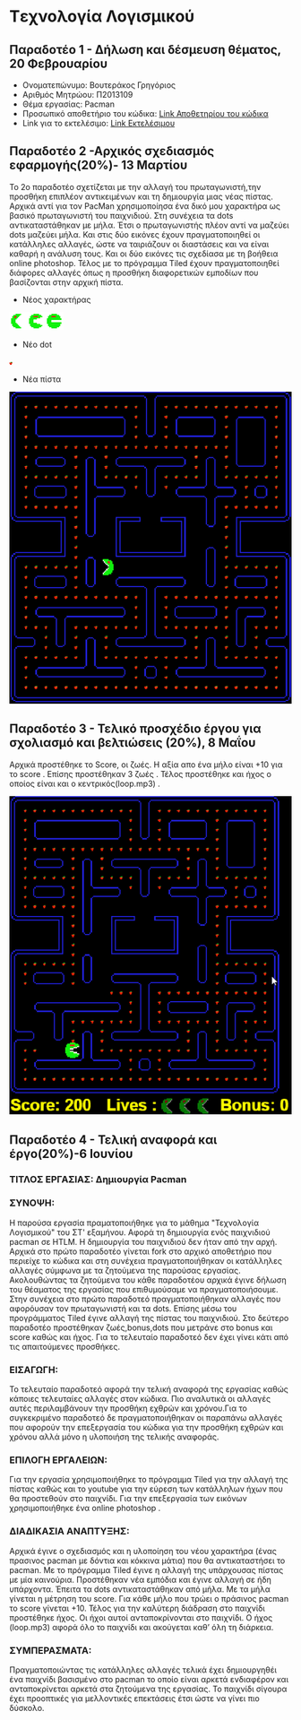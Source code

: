 # Tεχνολογία Λογισμικού
## Παραδοτέο 1 - Δήλωση και δέσμευση θέματος, 20 Φεβρουαρίου
* Ονοματεπώνυμο: Βουτεράκος Γρηγόριος
* Αριθμός Μητρώου: Π2013109
* Θέμα εργασίας: Pacman
* Προσωπικό αποθετήριο του κώδικα: [Link Αποθετηρίου του κώδικα](https://github.com/gregoriv/pacman)
* Link για το εκτελέσιμο: [Link Εκτελέσιμου](https://gregoriv.github.io/pacman/pacman.html) 
## Παραδοτέο 2 -Αρχικός σχεδιασμός εφαρμογής(20%)- 13 Μαρτίου
Το 2ο παραδοτέο σχετίζεται με την αλλαγή του πρωταγωνιστή,την προσθήκη επιπλέον αντικειμένων και τη δημιουργία μιας νέας πίστας. Αρχικά αντί για τον PacΜan χρησιμοποίησα ένα δικό μου χαρακτήρα ως βασικό πρωταγωνιστή του παιχνιδιού. Στη συνέχεια τα dots αντικαταστάθηκαν με μήλα. Έτσι ο πρωταγωνιστής πλέον αντί να μαζεύει dots μαζεύει μήλα. Και στις δύο εικόνες έχουν πραγματοποιηθεί οι κατάλληλες αλλαγές, ώστε να ταιριάζουν οι διαστάσεις και να είναι καθαρή η ανάλυση τους. Και οι δύο εικόνες τις σχεδίασα με τη βοήθεια online photoshop. Τέλος με το πρόγραμμα Tiled έχουν πραγματοποιηθεί διάφορες αλλαγές όπως η προσθήκη διαφορετικών εμποδίων που βασίζονται στην αρχική πίστα.
* Νέος χαρακτήρας

![alt text](https://github.com/gregoriv/pacman/blob/master/assets/gpacman.png)
* Νέο dot

![alt text](https://github.com/gregoriv/pacman/blob/master/assets/apple.png)
* Νέα πίστα

![alt text](https://github.com/gregoriv/pacman/blob/master/assets/Screenshot1.png)
## Παραδοτέο 3 - Τελικό προσχέδιο έργου για σχολιασμό και βελτιώσεις (20%), 8 Μαΐου
Αρχικά προστέθηκε το Score, οι ζωές. Η αξία απο ένα μήλο είναι +10 για το score . Επίσης προστέθηκαν 3 ζωές . Τέλος προστέθηκε και ήχος ο οποίος είναι και ο κεντρικός(loop.mp3) .

![alt text](https://github.com/gregoriv/pacman/blob/master/assets/Screenshot2.png)
## Παραδοτέο 4 - Τελική αναφορά και έργο(20%)-6 Ιουνίου
### ΤΙΤΛΟΣ ΕΡΓΑΣΙΑΣ: Δημιουργία Pacman
### ΣΥΝΟΨΗ:
Η παρούσα εργασία πραματοποιήθηκε για το μάθημα "Τεχνολογία Λογισμικού" του ΣΤ' εξαμήνου. Αφορά τη δημιουργία ενός παιχνιδιού pacman σε HTLM. Η δημιουργία του παιχνιδιού δεν ήταν από την αρχή. Αρχικά στο πρώτο παραδοτέο γίνεται fork στο αρχικό αποθετήριο που περιείχε το κώδικα και στη συνέχεια πραγματοποιήθηκαν οι κατάλληλες αλλαγές σύμφωνα με τα ζητούμενα της παρούσας εργασίας. Ακολουθώντας τα ζητούμενα του κάθε παραδοτέου αρχικά έγινε δήλωση του θέαματος της εργασίας που επιθυμούσαμε να πραγματοποιήσουμε. Στην συνέχεια στο πρώτο παραδοτεό πραγματοποιήθηκαν αλλαγές που αφορόυσαν τον πρωταγωνιστή και τα dots. Επίσης μέσω του προγράμματος Tiled έγινε αλλαγή της πίστας του παιχνιδιού. Στο δεύτερο παραδοτέο προστέθηκαν ζωές,bonus,dots που μετράνε στο bonus και score καθώς και ήχος. Για το τελευταίο παραδοτεό δεν έχει γίνει κάτι από τις απαιτούμενες προσθήκες.
### ΕΙΣΑΓΩΓΗ:
Το τελευταίο παραδοτεό αφορά την τελική αναφορά της εργασίας καθώς κάποιες τελευταίες αλλαγές στον κώδικα. Πιο αναλυτικά οι αλλαγές αυτές περιλαμβάνουν την προσθήκη εχθρών και χρόνου.Για το συγκεκριμένο παραδοτεό δε πραγματοποιήθηκαν οι παραπάνω αλλαγές που αφορούν την επεξεργασία του κώδικα για την προσθήκη εχθρών και χρόνου αλλά μόνο η υλοποιήση της τελικής αναφοράς.
### ΕΠΙΛΟΓΗ ΕΡΓΑΛΕΙΩΝ:
Για την εργασία χρησιμοποιήθηκε το πρόγραμμα Tiled για την αλλαγή της πίστας καθώς και το youtube για την εύρεση των κατάλληλων ήχων που θα προστεθούν στο παιχνίδι. Για την επεξεργασία των εικόνων χρησιμοποιήθηκε ένα online photoshop .
### ΔΙΑΔΙΚΑΣΙΑ ΑΝΑΠΤΥΞΗΣ:
Αρχικά έγινε ο σχεδιασμός και η υλοποίηση του νέου χαρακτήρα (ένας πρασινος pacman με δόντια και κόκκινα μάτια) που θα αντικαταστήσει το pacman. Με το πρόγραμμα Tiled έγινε η αλλαγή της υπάρχουσας πίστας με μία καινούρια. Προστέθηκαν νέα εμπόδια και έγινε αλλαγή σε ήδη υπάρχοντα. Έπειτα τα dots αντικαταστάθηκαν από μήλα. Με τα μήλα γίνεται η μέτρηση του score. Για κάθε μήλο που τρώει ο πράσινος pacman το score γίνεται +10. Τέλος για την καλύτερη διάδραση στο παιχνίδι προστέθηκε ήχος. Οι ήχοι αυτοί ανταποκρίνονται στο παιχνίδι. O  ήχος (loop.mp3) αφορά όλο το παιχνίδι και ακούγεται καθ’ όλη τη διάρκεια.
### ΣΥΜΠΕΡΑΣΜΑΤΑ:
Πραγματοποιώντας τις κατάλληλες αλλαγές τελικά έχει δημιουργηθέι ένα παιχνίδι βασισμένο στο pacman το οποίο είναι αρκετά ενδιαφέρον και ανταποκρίνεται αρκετά στα ζητούμενα της εργασίας. Το παιχνίδι σίγουρα έχει προοπτικές για μελλοντικές επεκτάσεις έτσι ώστε να γίνει πιο δύσκολο.
